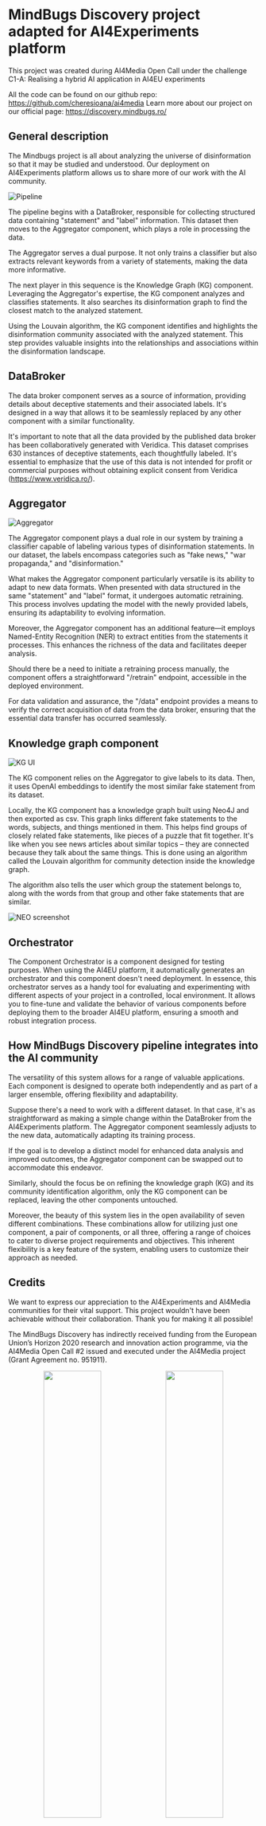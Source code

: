 # MindBugs Discovery project adapted for AI4Experiments platform

This project was created during AI4Media Open Call under the challenge C1-A: Realising a hybrid AI application in AI4EU experiments

All the code can be found on our github repo: https://github.com/cheresioana/ai4media 
Learn more about our project on our official page: https://discovery.mindbugs.ro/  

## General description

The Mindbugs project is all about analyzing the universe of disinformation so that it may be studied and understood. Our deployment on AI4Experiments platform allows us to share more of our work with the AI community. 

![Pipeline](docs/pipeline.png) 

The pipeline begins with a DataBroker, responsible for collecting structured data containing "statement" and "label" information. This dataset then moves to the Aggregator component, which plays a role in processing the data.

The Aggregator serves a dual purpose. It not only trains a classifier but also extracts relevant keywords from a variety of statements, making the data more informative.

The next player in this sequence is the Knowledge Graph (KG) component. Leveraging the Aggregator's expertise, the KG component analyzes and classifies statements. It also searches its disinformation graph to find the closest match to the analyzed statement.

Using the Louvain algorithm, the KG component identifies and highlights the disinformation community associated with the analyzed statement. This step provides valuable insights into the relationships and associations within the disinformation landscape.

## DataBroker 

The data broker component serves as a source of information, providing details about deceptive statements and their associated labels. It's designed in a way that allows it to be seamlessly replaced by any other component with a similar functionality.

It's important to note that all the data provided by the published data broker has been collaboratively generated with Veridica. This dataset comprises 630 instances of deceptive statements, each thoughtfully labeled. It's essential to emphasize that the use of this data is not intended for profit or commercial purposes without obtaining explicit consent from Veridica (https://www.veridica.ro/).

## Aggregator

![Aggregator](docs/training.png) 

The Aggregator component plays a dual role in our system by training a classifier capable of labeling various types of disinformation statements. In our dataset, the labels encompass categories such as "fake news," "war propaganda," and "disinformation."

What makes the Aggregator component particularly versatile is its ability to adapt to new data formats. When presented with data structured in the same "statement" and "label" format, it undergoes automatic retraining. This process involves updating the model with the newly provided labels, ensuring its adaptability to evolving information.

Moreover, the Aggregator component has an additional feature—it employs Named-Entity Recognition (NER) to extract entities from the statements it processes. This enhances the richness of the data and facilitates deeper analysis.

Should there be a need to initiate a retraining process manually, the component offers a straightforward "/retrain" endpoint, accessible in the deployed environment.

For data validation and assurance, the "/data" endpoint provides a means to verify the correct acquisition of data from the data broker, ensuring that the essential data transfer has occurred seamlessly.

## Knowledge graph component

![KG UI](docs/ikg_ui.png) 

The KG component relies on the Aggregator to give labels to its data. Then, it uses OpenAI embeddings to identify the most similar fake statement from its dataset.

Locally, the KG component has a knowledge graph built using Neo4J and then exported as csv. This graph links different fake statements to the words, subjects, and things mentioned in them. This helps find groups of closely related fake statements, like pieces of a puzzle that fit together. It's like when you see news articles about similar topics – they are connected because they talk about the same things. This is done using an algorithm called the Louvain algorithm for community detection inside the knowledge graph.

The algorithm also tells the user which group the statement belongs to, along with the words from that group and other fake statements that are similar. 

![NEO screenshot](docs/graph.png) 

## Orchestrator

The Component Orchestrator is a component designed for testing purposes. When using the AI4EU platform, it automatically generates an orchestrator and this component doesn't need deployment. In essence, this orchestrator serves as a handy tool for evaluating and experimenting with different aspects of your project in a controlled, local environment. It allows you to fine-tune and validate the behavior of various components before deploying them to the broader AI4EU platform, ensuring a smooth and robust integration process.

## How MindBugs Discovery pipeline integrates into the AI community

The versatility of this system allows for a range of valuable applications. Each component is designed to operate both independently and as part of a larger ensemble, offering flexibility and adaptability.

Suppose there's a need to work with a different dataset. In that case, it's as straightforward as making a simple change within the DataBroker from the AI4Experiments platform. The Aggregator component seamlessly adjusts to the new data, automatically adapting its training process.

If the goal is to develop a distinct model for enhanced data analysis and improved outcomes, the Aggregator component can be swapped out to accommodate this endeavor.

Similarly, should the focus be on refining the knowledge graph (KG) and its community identification algorithm, only the KG component can be replaced, leaving the other components untouched.

Moreover, the beauty of this system lies in the open availability of seven different combinations. These combinations allow for utilizing just one component, a pair of components, or all three, offering a range of choices to cater to diverse project requirements and objectives. This inherent flexibility is a key feature of the system, enabling users to customize their approach as needed.

## Credits 

We want to express our appreciation to the AI4Experiments and AI4Media communities for their vital support. This project wouldn't have been achievable without their collaboration. Thank you for making it all possible!

The MindBugs Discovery has indirectly received funding from the European Union’s Horizon 2020 research and innovation action programme, via the AI4Media Open Call #2 issued and executed under the AI4Media project (Grant Agreement no. 951911).

<p align="center">
  <img src="docs/ai4media.jpeg" width="48%" />
  <img src="docs/Flag_of_Europe.png" width="48%" />
</p>

